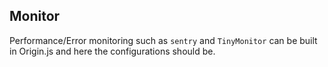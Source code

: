 ## Monitor
Performance/Error monitoring such as `sentry` and `TinyMonitor` can be built in Origin.js and here the configurations should be.
